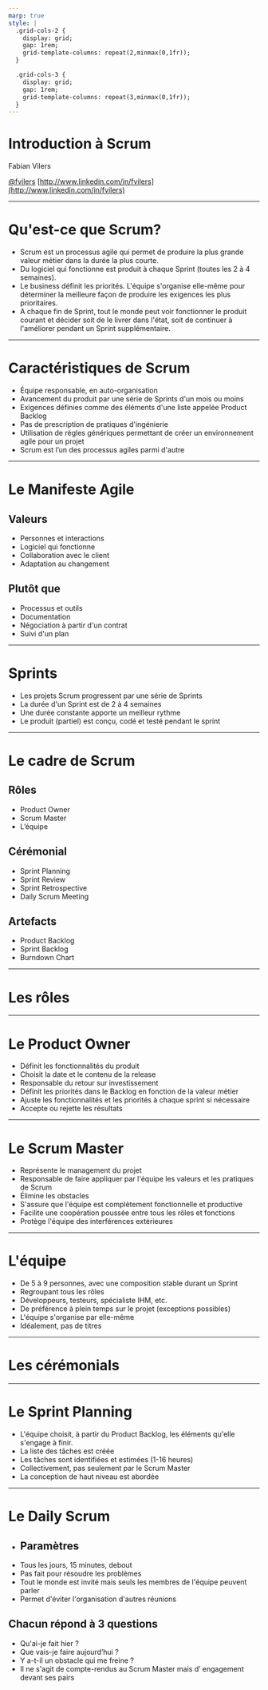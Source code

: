 ```yaml
---
marp: true
style: |
  .grid-cols-2 {
    display: grid;
    gap: 1rem;
    grid-template-columns: repeat(2,minmax(0,1fr));
  }

  .grid-cols-3 {
    display: grid;
    gap: 1rem;
    grid-template-columns: repeat(3,minmax(0,1fr));
  }
---
```


# Introduction à Scrum

Fabian Vilers

[@fvilers](https://github.com/fvilers)
[http://www.linkedin.com/in/fvilers](http://www.linkedin.com/in/fvilers)

---

# Qu'est-ce que Scrum?

- Scrum est un processus agile qui permet de produire la plus grande valeur métier dans la durée la plus courte.
- Du logiciel qui fonctionne est produit à chaque Sprint (toutes les 2 à 4 semaines).
- Le business définit les priorités. L'équipe s'organise elle-même pour déterminer la meilleure façon de produire les exigences les plus prioritaires.
- A chaque fin de Sprint, tout le monde peut voir fonctionner le produit courant et décider soit de le livrer dans l'état, soit de continuer à l'améliorer pendant un Sprint supplémentaire.

---

# Caractéristiques de Scrum

- Équipe responsable, en auto-organisation
- Avancement du produit par une série de Sprints d'un mois ou moins
- Exigences définies comme des éléments d'une liste appelée Product Backlog
- Pas de prescription de pratiques d'ingénierie
- Utilisation de règles génériques permettant de créer un environnement agile pour un projet
- Scrum est l’un des processus agiles parmi d'autre

---

# Le Manifeste Agile

<div class="grid-cols-2">
<div>

## Valeurs

- Personnes et interactions
- Logiciel qui fonctionne
- Collaboration avec le client
- Adaptation au changement

</div>
<div>

## Plutôt que

- Processus et outils
- Documentation
- Négociation à partir d'un contrat
- Suivi d'un plan

</div>
</div>

---

# Sprints

- Les projets Scrum progressent par une série de Sprints
- La durée d'un Sprint est de 2 à 4 semaines
- Une durée constante apporte un meilleur rythme
- Le produit (partiel) est conçu, codé et testé pendant le sprint

---

# Le cadre de Scrum

<div class="grid-cols-3">
<div>

## Rôles

- Product Owner
- Scrum Master
- L’équipe

</div>
<div>

## Cérémonial

- Sprint Planning
- Sprint Review
- Sprint Retrospective
- Daily Scrum Meeting

</div>

<div>

## Artefacts

- Product Backlog
- Sprint Backlog
- Burndown Chart

</div>
</div>

---

# Les rôles

---

# Le Product Owner

- Définit les fonctionnalités du produit
- Choisit la date et le contenu de la release
- Responsable du retour sur investissement
- Définit les priorités dans le Backlog en fonction de la valeur métier
- Ajuste les fonctionnalités et les priorités à chaque sprint si nécessaire
- Accepte ou rejette les résultats

---

# Le Scrum Master

- Représente le management du projet
- Responsable de faire appliquer par l'équipe les valeurs et les pratiques de Scrum
- Élimine les obstacles
- S'assure que l'équipe est complètement fonctionnelle et productive
- Facilite une coopération poussée entre tous les rôles et fonctions
- Protège l'équipe des interférences extérieures

---

# L'équipe

- De 5 à 9 personnes, avec une composition stable durant un Sprint
- Regroupant tous les rôles
- Développeurs, testeurs, spécialiste IHM, etc.
- De préférence à plein temps sur le projet (exceptions possibles)
- L'équipe s'organise par elle-même
- Idéalement, pas de titres

---

# Les cérémonials

---

# Le Sprint Planning

- L'équipe choisit, à partir du Product Backlog, les éléments qu'elle s'engage à finir.
- La liste des tâches est créée
- Les tâches sont identifiées et estimées (1-16 heures)
- Collectivement, pas seulement par le Scrum Master
- La conception de haut niveau est abordée

---

# Le Daily Scrum

<div class="grid-cols-2">
<div>

- ## Paramètres
- Tous les jours, 15 minutes, debout
- Pas fait pour résoudre les problèmes
- Tout le monde est invité mais seuls les membres de l'équipe peuvent parler
- Permet d'éviter l'organisation d'autres réunions

</div>
<div>

## Chacun répond à 3 questions

- Qu'ai-je fait hier ?
- Que vais-je faire aujourd’hui ?
- Y a-t-il un obstacle qui me freine ?
- Il ne s'agit de compte-rendus au Scrum Master mais d’ engagement devant ses pairs

</div>
</div>
